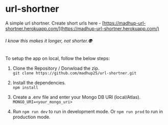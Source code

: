 # url-shortner
A simple url shortner. Create short urls here - [https://madhup-url-shortner.herokuapp.com/](https://madhup-url-shortner.herokuapp.com/)  

###### I know this makes it longer, not shorter.👽

To setup the app on local, follow the below steps:

1. Clone the Repository / Donwload the zip.  
`git clone https://github.com/madhup25/url-shortner.git`

2. Install the dependencies.  
`npm install`

3. Create a .env file and enter your Mongo DB URI (local/Atlas).  
`MONGO_URI=<your_mongo_uri>`

4. Run `npm run dev` to run in development mode. Or `npm run prod` to run in production mode.


